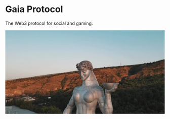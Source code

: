 # Gaia Protocol

The Web3 protocol for social and gaming.

![banner](https://github.com/gaiaprotocol/common-resources/raw/refs/heads/main/public/hero/hero.jpg)
